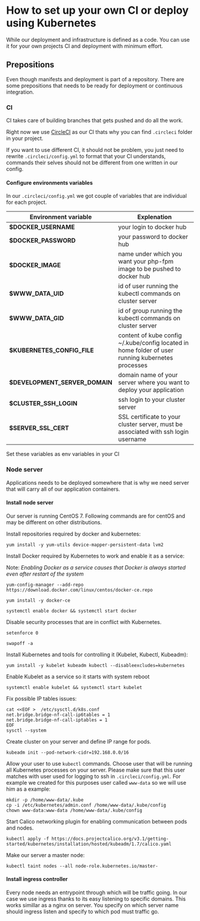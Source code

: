 # How to set  up your own CI or deploy using Kubernetes
While our deployment and infrastructure is defined as a code. You can use it for your own projects CI and deployment
with minimum effort.

## Prepositions
Even though manifests and deployment is part of a repository. There are some prepositions that needs to be ready
for deployment or continuous integration.

### CI
CI takes care of building branches that gets pushed and do all the work.

Right now we use [CircleCI](https://circleci.com/) as our CI thats why you can find `.circleci` folder in your project.

If you want to use different CI, it should not be problem, you just need to rewrite `.circleci/config.yml` to format that your CI understands,
commands their selves should not be different from one written in our config.

#### Configure environments variables
In our `.circleci/config.yml` we got couple of variables that are individual for each project.

| Environment variable           | Explenation                                                                            
| ------------------------------ | ------------ 
| **$DOCKER_USERNAME**           | your login to docker hub
| **$DOCKER_PASSWORD**           | your password to docker hub
| **$DOCKER_IMAGE**              | name under which you want your php-fpm image to be pushed to docker hub
| **$WWW_DATA_UID**              | id of user running the kubectl commands on cluster server
| **$WWW_DATA_GID**              | id of group running the kubectl commands on cluster server
| **$KUBERNETES_CONFIG_FILE**    | content of kube config ~/.kube/config located in home folder of user running kubernetes processes
| **$DEVELOPMENT_SERVER_DOMAIN** | domain name of your server where you want to deploy your application
| **$CLUSTER_SSH_LOGIN**         | ssh login to your cluster server
| **$SERVER_SSL_CERT**           | SSL certificate to your cluster server, must be associated with ssh login username

Set these variables as env variables in your CI

### Node server
Applications needs to be deployed somewhere that is why we need server that will carry all of our application containers.

#### Install node server
Our server is running CentOS 7. Following commands are for centOS and may be different on other distributions.

Install repositories required by docker and kubernetes:

```
yum install -y yum-utils device-mapper-persistent-data lvm2
```

Install Docker required by Kubernetes to work and enable it as a service:

Note: *Enabling Docker as a service causes that Docker is always started even after restart of the system*
```
yum-config-manager --add-repo https://download.docker.com/linux/centos/docker-ce.repo

yum install -y docker-ce

systemctl enable docker && systemctl start docker
```


Disable security processes that are in conflict with Kubernetes.

```
setenforce 0

swapoff -a 
```

Install Kubernetes and tools for controlling it (Kubelet, Kubectl, Kubeadm):
```
yum install -y kubelet kubeadm kubectl --disableexcludes=kubernetes
```

Enable Kubelet as a service so it starts with system reboot
```
systemctl enable kubelet && systemctl start kubelet
```

Fix possible IP tables issues:
```
cat <<EOF >  /etc/sysctl.d/k8s.conf
net.bridge.bridge-nf-call-ip6tables = 1
net.bridge.bridge-nf-call-iptables = 1
EOF
sysctl --system
```

Create cluster on your server and define IP range for pods.
```
kubeadm init --pod-network-cidr=192.168.0.0/16
```

Allow your user to use `kubectl` commands.
Choose user that will be running all Kubernetes processes on your server. Please make sure that this
user matches with user used for logging to ssh in `.circleci/config.yml`. For example we created for this
purposes user called `www-data` so we will use him as a example:

```
mkdir -p /home/www-data/.kube
cp -i /etc/kubernetes/admin.conf /home/www-data/.kube/config
chown www-data:www-data /home/www-data/.kube/config
```

Start Calico networking plugin for enabling communication between pods and nodes.
```
kubectl apply -f https://docs.projectcalico.org/v3.1/getting-started/kubernetes/installation/hosted/kubeadm/1.7/calico.yaml
```

Make our server a master node:
```
kubectl taint nodes --all node-role.kubernetes.io/master-
```

#### Install ingress controller
Every node needs an entrypoint through which will be traffic going.
In our case we use ingress thanks to its easy listening to specific domains. This works simillar as a 
nginx on server. You specify on which server name should ingress listen and specify to which pod must
traffic go.

